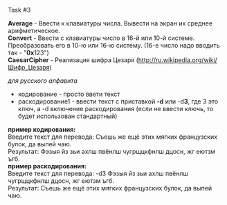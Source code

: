 
<p>Task #3</p>

<p><b>Average</b> - Ввести к клавиатуры числа. Вывести на экран их среднее арифметическое. <br><b>Convert</b> - Ввести с клавиатуры число в 16-й или 10-й системе. Преобразовать его в 10-ю или 16-ю систему. (16-е число надо вводить так - "<b>0x</b>123")<br><b>CaesarCipher</b> - Реализация шифра Цезаря (<a href="http://ru.wikipedia.org/wiki/%D0%A8%D0%B8%D1%84%D1%80_%D0%A6%D0%B5%D0%B7%D0%B0%D1%80%D1%8F">http://ru.wikipedia.org/wiki/Шифр_Цезаря</a>)  </p>

<p>
<i>для русского алфавита</i>
</p><ul>
<li>кодирование - просто ввети текст</li>
<li>раскодирование1 - ввести текст с приставкой <b>-d</b> или -d<b>3</b>, где 3 это ключ, а -d включение раскодирования (если не ввести ключь, то будет использован стандартный)</li>
</ul><b>пример кодирования:</b><br>
Введите текст для перевода: Съешь же ещё этих мягких французских булок, да выпей чаю.<br>
Результат: Фэзыя йз зьи ахлш пвёнлш чугрщцкфнлш дцосн, жг еютзм ъгб.
<br><b>пример раскодирования:</b><br>
Введите текст для перевода: -d3 Фэзыя йз зьи ахлш пвёнлш чугрщцкфнлш дцосн, жг еютзм ъгб.<br>
Результат:  Съешь же ещё этих мягких французских булок, да выпей чаю.
 
